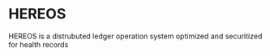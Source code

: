 # HEREOS
HEREOS is a distrubuted ledger operation system optimized and securitized for health records
